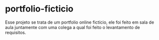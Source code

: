 # portfolio-ficticio
 Esse projeto se trata de um portfolio online fictício, ele foi feito em sala de aula juntamente com uma colega a qual foi feito o levantamento de requisitos.
